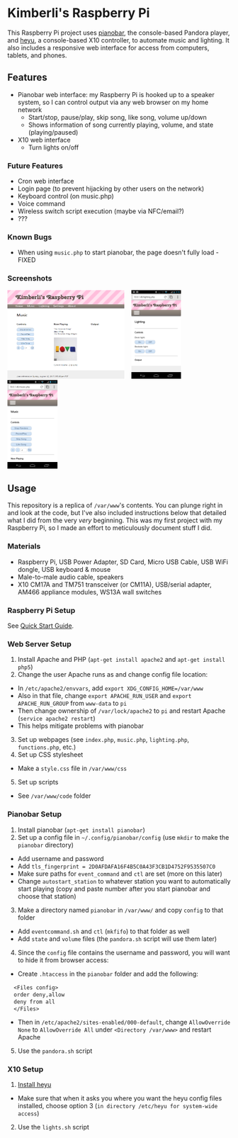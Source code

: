 # Kimberli's Raspberry Pi
This Raspberry Pi project uses [pianobar](https://github.com/PromyLOPh/pianobar), the console-based Pandora player, and [heyu](http://heyu.tanj.com/), a console-based X10 controller, to automate music and lighting. It also includes a responsive web interface for access from computers, tablets, and phones.

## Features
* Pianobar web interface: my Raspberry Pi is hooked up to a speaker system, so I can control output via any web browser on my home network
  * Start/stop, pause/play, skip song, like song, volume up/down
  * Shows information of song currently playing, volume, and state (playing/paused)
* X10 web interface
  * Turn lights on/off

### Future Features
* Cron web interface
* Login page (to prevent hijacking by other users on the network)
* Keyboard control (on music.php)
* Voice command
* Wireless switch script execution (maybe via NFC/email?)
* ???

### Known Bugs
* When using `music.php` to start pianobar, the page doesn't fully load - FIXED

### Screenshots
<img src="/images/1.png" height="200px">&nbsp;&nbsp;&nbsp;&nbsp;<img src="/images/2.png" height="200px">&nbsp;&nbsp;&nbsp;&nbsp;<img src="/images/3.png" height="200px">

## Usage
This repository is a replica of `/var/www`'s contents. You can plunge right in and look at the code, but I've also included instructions below that detailed what I did from the very *very* beginning. This was my first project with my Raspberry Pi, so I made an effort to meticulously document stuff I did.

### Materials
* Raspberry Pi, USB Power Adapter, SD Card, Micro USB Cable, USB WiFi dongle, USB keyboard & mouse
* Male-to-male audio cable, speakers
* X10 CM17A and TM751 transceiver (or CM11A), USB/serial adapter, AM466 appliance modules, WS13A wall switches

### Raspberry Pi Setup
See [Quick Start Guide](http://www.raspberrypi.org/wp-content/uploads/2012/12/quick-start-guide-v1.1.pdf).

### Web Server Setup
1. Install Apache and PHP (`apt-get install apache2` and `apt-get install php5`)
2. Change the user Apache runs as and change config file location:
  * In `/etc/apache2/envvars`, add `export XDG_CONFIG_HOME=/var/www`
  * Also in that file, change `export APACHE_RUN_USER` and `export APACHE_RUN_GROUP` from `www-data` to `pi`
  * Then change ownership of `/var/lock/apache2` to `pi` and restart Apache (`service apache2 restart`)
  * This helps mitigate problems with pianobar
3. Set up webpages (see `index.php`, `music.php`, `lighting.php`, `functions.php`, etc.)
4. Set up CSS stylesheet
  * Make a `style.css` file in `/var/www/css`
5. Set up scripts
  * See `/var/www/code` folder

### Pianobar Setup
1. Install pianobar (`apt-get install pianobar`)
2. Set up a config file in `~/.config/pianobar/config` (use `mkdir` to make the `pianobar` directory)
  * Add username and password
  * Add `tls_fingerprint = 2D0AFDAFA16F4B5C0A43F3CB1D4752F9535507C0`
  * Make sure paths for `event_command` and `ctl` are set (more on this later)
  * Change `autostart_station` to whatever station you want to automatically start playing (copy and paste number after you start pianobar and choose that station)
3. Make a directory named `pianobar` in `/var/www/` and copy `config` to that folder
  * Add `eventcommand.sh` and `ctl` (`mkfifo`) to that folder as well
  * Add `state` and `volume` files (the `pandora.sh` script will use them later)
4. Since the `config` file contains the username and password, you will want to hide it from browser access: 
  * Create `.htaccess` in the `pianobar` folder and add the following: 

```
  <Files config>
  order deny,allow
  deny from all
  </Files>
```

  * Then in `/etc/apache2/sites-enabled/000-default`, change `AllowOverride None` to `AllowOverride All` under `<Directory /var/www>` and restart Apache
5. Use the `pandora.sh` script 

### X10 Setup
1. [Install heyu](http://x10linux.blogspot.com/2012/08/installing-heyu-on-raspberry-pi.html)
  * Make sure that when it asks you where you want the heyu config files installed, choose option 3 (`in directory /etc/heyu for system-wide access`)
2. Use the `lights.sh` script
